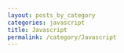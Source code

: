 ```yaml
---
layout: posts_by_category
categories: javascript
title: Javascript
permalink: /category/Javascript
---
```

